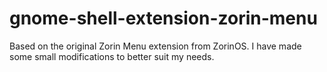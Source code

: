 # gnome-shell-extension-zorin-menu

Based on the original Zorin Menu extension from ZorinOS. I have made some small modifications to better suit my needs.
